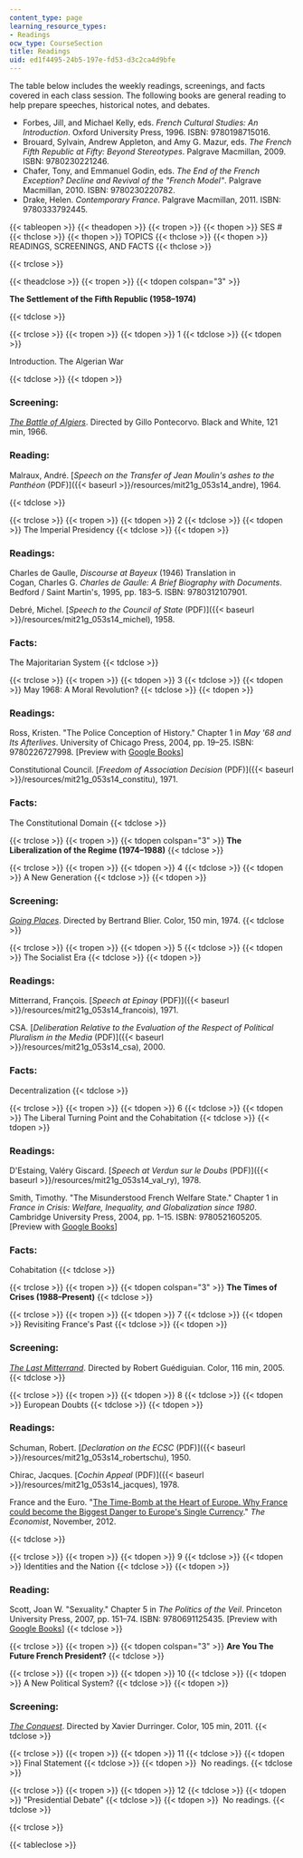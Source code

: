 ```yaml
---
content_type: page
learning_resource_types:
- Readings
ocw_type: CourseSection
title: Readings
uid: ed1f4495-24b5-197e-fd53-d3c2ca4d9bfe
---
```


The table below includes the weekly readings, screenings, and facts covered in each class session. ﻿The following books are general reading to help prepare speeches, historical notes, and debates.

*   Forbes, Jill, and Michael Kelly, eds. _French Cultural Studies: An Introduction_. Oxford University Press, 1996. ISBN: 9780198715016.
*   Brouard, Sylvain, Andrew Appleton, and Amy G. Mazur, eds. _The French Fifth Republic at Fifty: Beyond Stereotypes_. Palgrave Macmillan, 2009. ISBN: 9780230221246.
*   Chafer, Tony, and Emmanuel Godin, eds. _The End of the French Exception? Decline and Revival of the "French Model"_. Palgrave Macmillan, 2010. ISBN: 9780230220782.
*   Drake, Helen. _Contemporary France_. Palgrave Macmillan, 2011. ISBN: 9780333792445.

{{< tableopen >}}
{{< theadopen >}}
{{< tropen >}}
{{< thopen >}}
SES #
{{< thclose >}}
{{< thopen >}}
TOPICS
{{< thclose >}}
{{< thopen >}}
READINGS, SCREENINGS, AND FACTS
{{< thclose >}}

{{< trclose >}}

{{< theadclose >}}
{{< tropen >}}
{{< tdopen colspan="3" >}}


**The Settlement of the Fifth Republic (1958–1974)**


{{< tdclose >}}

{{< trclose >}}
{{< tropen >}}
{{< tdopen >}}
1
{{< tdclose >}}
{{< tdopen >}}


Introduction. The Algerian War


{{< tdclose >}}
{{< tdopen >}}


### Screening:

[_The Battle of Algiers_](http://www.imdb.com/title/tt0058946/). Directed by Gillo Pontecorvo. Black and White, 121 min, 1966.

### Reading:

Malraux, André. [_Speech on the Transfer of Jean Moulin's ashes to the Panthéon_ (PDF)]({{< baseurl >}}/resources/mit21g_053s14_andre), 1964.


{{< tdclose >}}

{{< trclose >}}
{{< tropen >}}
{{< tdopen >}}
2
{{< tdclose >}}
{{< tdopen >}}
The Imperial Presidency
{{< tdclose >}}
{{< tdopen >}}


### Readings:

Charles de Gaulle, _Discourse at Bayeux_ (1946) Translation in  
Cogan, Charles G. _Charles de Gaulle: A Brief Biography with Documents_. Bedford / Saint Martin's, 1995, pp. 183–5. ISBN: 9780312107901.

Debré, Michel. [_Speech to the Council of State_ (PDF)]({{< baseurl >}}/resources/mit21g_053s14_michel), 1958.

### Facts:

The Majoritarian System
{{< tdclose >}}

{{< trclose >}}
{{< tropen >}}
{{< tdopen >}}
3
{{< tdclose >}}
{{< tdopen >}}
May 1968: A Moral Revolution?
{{< tdclose >}}
{{< tdopen >}}


### Readings:

Ross, Kristen. "The Police Conception of History." Chapter 1 in _May '68 and Its Afterlives_. University of Chicago Press, 2004, pp. 19–25. ISBN: 9780226727998. \[Preview with [Google Books](http://books.google.com/books?id=qCy74PBgsPIC&pg=PA19=onepage)\]

Constitutional Council. [_Freedom of Association Decision_ (PDF)]({{< baseurl >}}/resources/mit21g_053s14_constitu), 1971.

### Facts:

The Constitutional Domain
{{< tdclose >}}

{{< trclose >}}
{{< tropen >}}
{{< tdopen colspan="3" >}}
**The Liberalization of the Regime (1974–1988)**
{{< tdclose >}}

{{< trclose >}}
{{< tropen >}}
{{< tdopen >}}
4
{{< tdclose >}}
{{< tdopen >}}
A New Generation
{{< tdclose >}}
{{< tdopen >}}


### Screening:

[_Going Places_](http://www.imdb.com/title/tt0072353/). Directed by Bertrand Blier. Color, 150 min, 1974.
{{< tdclose >}}

{{< trclose >}}
{{< tropen >}}
{{< tdopen >}}
5
{{< tdclose >}}
{{< tdopen >}}
The Socialist Era
{{< tdclose >}}
{{< tdopen >}}


### Readings:

Mitterrand, François. [_Speech at Epinay_ (PDF)]({{< baseurl >}}/resources/mit21g_053s14_francois), 1971.

CSA. [_Deliberation Relative to the Evaluation of the Respect of Political Pluralism in the Media_ (PDF)]({{< baseurl >}}/resources/mit21g_053s14_csa), 2000.

### Facts:

Decentralization
{{< tdclose >}}

{{< trclose >}}
{{< tropen >}}
{{< tdopen >}}
6
{{< tdclose >}}
{{< tdopen >}}
The Liberal Turning Point and the Cohabitation
{{< tdclose >}}
{{< tdopen >}}


### Readings:

D'Estaing, Valéry Giscard. [_Speech at Verdun sur le Doubs_ (PDF)]({{< baseurl >}}/resources/mit21g_053s14_val_ry), 1978.

Smith, Timothy. "The Misunderstood French Welfare State." Chapter 1 in _France in Crisis: Welfare, Inequality, and Globalization since 1980_. Cambridge University Press, 2004, pp. 1–15. ISBN: 9780521605205. \[Preview with [Google Books](http://books.google.com/books?id=2XHfgEOhP3wC&pg=PA1=onepage)\]

### Facts:

Cohabitation
{{< tdclose >}}

{{< trclose >}}
{{< tropen >}}
{{< tdopen colspan="3" >}}
**The Times of Crises (1988–Present)**
{{< tdclose >}}

{{< trclose >}}
{{< tropen >}}
{{< tdopen >}}
7
{{< tdclose >}}
{{< tdopen >}}
Revisiting France's Past
{{< tdclose >}}
{{< tdopen >}}


### Screening:

[_The Last Mitterrand_](http://www.imdb.com/title/tt0364301/?ref_=fn_al_tt_1). Directed by Robert Guédiguian. Color, 116 min, 2005.
{{< tdclose >}}

{{< trclose >}}
{{< tropen >}}
{{< tdopen >}}
8
{{< tdclose >}}
{{< tdopen >}}
European Doubts
{{< tdclose >}}
{{< tdopen >}}


### Readings:

Schuman, Robert. [_Declaration on the ECSC_ (PDF)]({{< baseurl >}}/resources/mit21g_053s14_robertschu), 1950.

Chirac, Jacques. [_Cochin Appeal_ (PDF)]({{< baseurl >}}/resources/mit21g_053s14_jacques), 1978.

France and the Euro. "[The Time-Bomb at the Heart of Europe. Why France could become the Biggest Danger to Europe's Single Currency](http://www.economist.com/news/leaders/21566640-why-france-could-become-biggest-danger-europes-single-currency-time-bomb-heart)." _The Economist_, November, 2012.


{{< tdclose >}}

{{< trclose >}}
{{< tropen >}}
{{< tdopen >}}
9
{{< tdclose >}}
{{< tdopen >}}
Identities and the Nation
{{< tdclose >}}
{{< tdopen >}}


### Reading:

Scott, Joan W. "Sexuality." Chapter 5 in _The Politics of the Veil_. Princeton University Press, 2007, pp. 151–74. ISBN: 9780691125435. \[Preview with [Google Books](http://books.google.com/books?id=YD74-yqAp-cC&pg=PA151=onepage)\]
{{< tdclose >}}

{{< trclose >}}
{{< tropen >}}
{{< tdopen colspan="3" >}}
**Are You The Future French President?**
{{< tdclose >}}

{{< trclose >}}
{{< tropen >}}
{{< tdopen >}}
10
{{< tdclose >}}
{{< tdopen >}}
A New Political System?
{{< tdclose >}}
{{< tdopen >}}


### Screening:

[_The Conquest_](http://www.imdb.com/title/tt1711484/?ref_=fn_al_tt_1). Directed by Xavier Durringer. Color, 105 min, 2011.
{{< tdclose >}}

{{< trclose >}}
{{< tropen >}}
{{< tdopen >}}
11
{{< tdclose >}}
{{< tdopen >}}
Final Statement
{{< tdclose >}}
{{< tdopen >}}
 No readings.
{{< tdclose >}}

{{< trclose >}}
{{< tropen >}}
{{< tdopen >}}
12
{{< tdclose >}}
{{< tdopen >}}
"Presidential Debate"
{{< tdclose >}}
{{< tdopen >}}
 No readings.
{{< tdclose >}}

{{< trclose >}}

{{< tableclose >}}